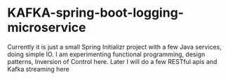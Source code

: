 # KAFKA-spring-boot-logging-microservice

Currently it is just a small Spring Initializr project with a few Java services, doing simple IO. I am experimenting functional programming, design patterns, Inversion of Control here. Later I will do a few RESTful apis and Kafka streaming here
